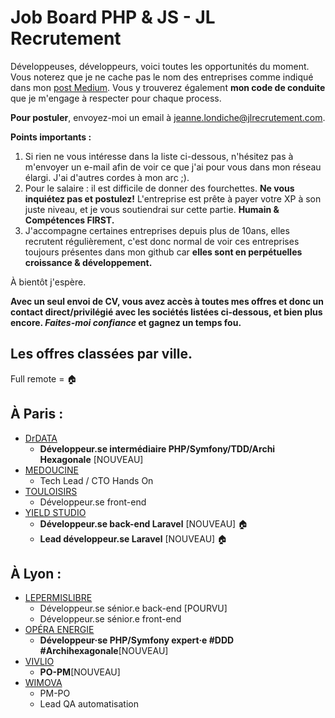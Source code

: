 # Job Board PHP & JS - JL Recrutement

Développeuses, développeurs, voici toutes les opportunités du moment. Vous noterez que je ne cache pas le nom des entreprises comme indiqué dans mon <a href="https://medium.com/@jlondiche/jarr%C3%AAte-le-recrutement-propri%C3%A9taire-je-d%C3%A9marre-l-open-source-6e33463aec9">post Medium</a>. Vous y trouverez également **mon code de conduite** que je m'engage à respecter pour chaque process.

**Pour postuler**, envoyez-moi un email à <a href="mailto:jeanne.londiche@jlrecrutement.com">jeanne.londiche@jlrecrutement.com</a>.

**Points importants :** 
1. Si rien ne vous intéresse dans la liste ci-dessous, n'hésitez pas à m'envoyer un e-mail afin de voir ce que j'ai pour vous dans mon réseau élargi. J'ai d'autres cordes à mon arc ;).
2. Pour le salaire : il est difficile de donner des fourchettes. **Ne vous inquiétez pas et postulez!** L'entreprise est prête à payer votre XP à son juste niveau, et je vous soutiendrai sur cette partie. **Humain & Compétences FIRST.**
3. J'accompagne certaines entreprises depuis plus de 10ans, elles recrutent régulièrement, c'est donc normal de voir ces entreprises toujours présentes dans mon github car **elles sont en perpétuelles croissance & développement.**

À bientôt j'espère.

**Avec un seul envoi de CV, vous avez accès à toutes mes offres et donc un contact direct/privilégié avec les sociétés listées ci-dessous, et bien plus encore. _Faites-moi confiance_ et gagnez un temps fou.**


## Les offres classées par ville.
Full remote = 🏠

## À Paris : 

- [DrDATA](DrDATA.md)
	- **Développeur.se intermédiaire PHP/Symfony/TDD/Archi Hexagonale** [NOUVEAU]
- [MEDOUCINE](MEDOUCINE.md)
	- Tech Lead / CTO Hands On
- [TOULOISIRS](TOULOISIRS.md)
	- Développeur.se front-end
- [YIELD STUDIO](YIELD_STUDIO.md)
	- **Développeur.se back-end Laravel** [NOUVEAU] 🏠
	- **Lead développeur.se Laravel** [NOUVEAU] 🏠


## À Lyon : 

- [LEPERMISLIBRE](LEPERMISLIBRE.md)
	- Développeur.se sénior.e back-end [POURVU]
	- Développeur.se sénior.e front-end
- [OPÉRA ENERGIE](OPERA_ENERGIE.md)
	- **Développeur·se PHP/Symfony expert·e #DDD #Archihexagonale**[NOUVEAU]
- [VIVLIO](VIVLIO.md)
	- **PO-PM**[NOUVEAU]
- [WIMOVA](WIMOVA.md)
	- PM-PO
	- Lead QA automatisation



